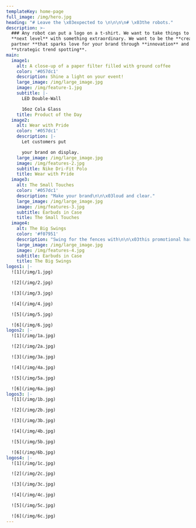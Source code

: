 ```yaml
---
templateKey: home-page
full_image: /img/hero.jpg
heading: "# Leave the \x03expected to \n\n\n\n# \x03the robots."
description: >-
  ### Any robot can put a logo on a t-shirt. We want to take things to the
  **next level** with something extraordinary. We want to be the **creative
  partner **that sparks love for your brand through **innovation** and
  **strategic trend spotting**.
main:
  image1:
    alt: A close-up of a paper filter filled with ground coffee
    color: '#057dc1'
    description: Shine a light on your event!
    large_image: /img/large_image.jpg
    image: /img/feature-1.jpg
    subtitle: |-
      LED Double-Wall

      16oz Cola Glass
    title: Product of the Day
  image2:
    alt: Wear with Pride
    color: '#057dc1'
    description: |-
      Let customers put 

      your brand on display.
    large_image: /img/large_image.jpg
    image: /img/features-2.jpg
    subtitle: Nike Dri-Fit Polo
    title: Wear with Pride
  image3:
    alt: The Small Touches
    color: '#057dc1'
    description: "Make your brand\n\n\x03loud and clear."
    large_image: /img/large_image.jpg
    image: /img/features-3.jpg
    subtitle: Earbuds in Case
    title: The Small Touches
  image4:
    alt: The Big Swings
    color: '#f07951'
    description: "Swing for the fences with\n\n\x03this promotional hard-hitter!"
    large_image: /img/large_image.jpg
    image: /img/features-4.jpg
    subtitle: Earbuds in Case
    title: The Big Swings
logos1: |-
  ![1](/img/1.jpg)

  ![2](/img/2.jpg)

  ![3](/img/3.jpg)

  ![4](/img/4.jpg)

  ![5](/img/5.jpg)

  ![6](/img/6.jpg)
logos2: |-
  ![1](/img/1a.jpg)

  ![2](/img/2a.jpg)

  ![3](/img/3a.jpg)

  ![4](/img/4a.jpg)

  ![5](/img/5a.jpg)

  ![6](/img/6a.jpg)
logos3: |-
  ![1](/img/1b.jpg)

  ![2](/img/2b.jpg)

  ![3](/img/3b.jpg)

  ![4](/img/4b.jpg)

  ![5](/img/5b.jpg)

  ![6](/img/6b.jpg)
logos4: |-
  ![1](/img/1c.jpg)

  ![2](/img/2c.jpg)

  ![3](/img/3c.jpg)

  ![4](/img/4c.jpg)

  ![5](/img/5c.jpg)

  ![6](/img/6c.jpg)
---
```


